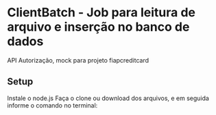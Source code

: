 # ClientBatch - Job para leitura de arquivo e inserção no banco de dados

API Autorização, mock para projeto fiapcreditcard

## Setup

Instale o node.js
Faça o clone ou download dos arquivos, e em seguida informe o comando no terminal:


